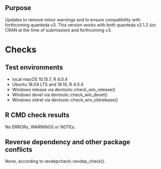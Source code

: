 ## Purpose

Updates to remove minor warnings and to ensure compatibility with forthcoming quanteda v3.  This version works with both quanteda v2.1.2 (on CRAN at the time of submission) and forthcoming v3.

# Checks

## Test environments

* local macOS 10.15.7, R 4.0.4
* Ubuntu 18.04 LTS and 18.10, R 4.0.4
* Windows release via devtools::check_win_release()
* Windows devel via devtools::check_win_devel()
* Windows oldrel via devtools::check_win_oldrelease()

## R CMD check results

No ERRORs, WARNINGS or NOTEs.

## Reverse dependency and other package conflicts

None, according to revdepcheck::revdep_check().
